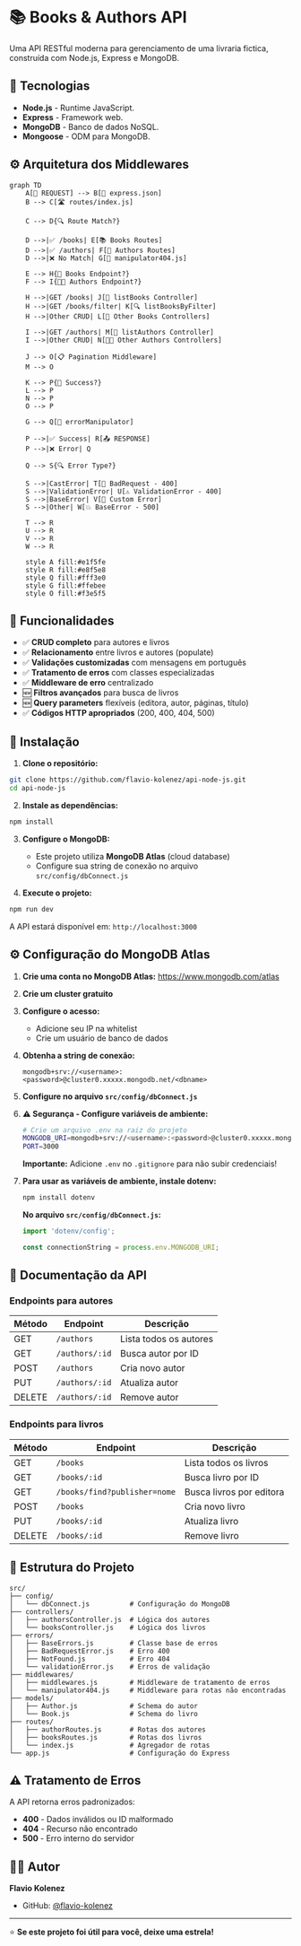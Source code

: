 # 📚 Books & Authors API

Uma API RESTful moderna para gerenciamento de uma livraria fictica, construída com Node.js, Express e MongoDB.

## 🚀 Tecnologias

- **Node.js** - Runtime JavaScript.
- **Express** - Framework web.
- **MongoDB** - Banco de dados NoSQL.
- **Mongoose** - ODM para MongoDB.

## ⚙️ Arquitetura dos Middlewares

```mermaid
graph TD
    A[📨 REQUEST] --> B[🔧 express.json]
    B --> C[🛣️ routes/index.js]
    
    C --> D{🔍 Route Match?}
    
    D -->|✅ /books| E[📚 Books Routes]
    D -->|✅ /authors| F[👤 Authors Routes]
    D -->|❌ No Match| G[🚫 manipulator404.js]
    
    E --> H{📖 Books Endpoint?}
    F --> I{👨‍💼 Authors Endpoint?}
    
    H -->|GET /books| J[📄 listBooks Controller]
    H -->|GET /books/filter| K[🔍 listBooksByFilter]
    H -->|Other CRUD| L[📖 Other Books Controllers]
    
    I -->|GET /authors| M[📄 listAuthors Controller]
    I -->|Other CRUD| N[👨‍💼 Other Authors Controllers]
    
    J --> O[📋 Pagination Middleware]
    M --> O
    
    K --> P{🎯 Success?}
    L --> P
    N --> P
    O --> P
    
    G --> Q[🔄 errorManipulator]
    
    P -->|✅ Success| R[📤 RESPONSE]
    P -->|❌ Error| Q
    
    Q --> S{🔍 Error Type?}
    
    S -->|CastError| T[🚫 BadRequest - 400]
    S -->|ValidationError| U[⚠️ ValidationError - 400]
    S -->|BaseError| V[🎯 Custom Error]
    S -->|Other| W[💥 BaseError - 500]
    
    T --> R
    U --> R
    V --> R
    W --> R
    
    style A fill:#e1f5fe
    style R fill:#e8f5e8
    style Q fill:#fff3e0
    style G fill:#ffebee
    style O fill:#f3e5f5
```

## 🎲 Funcionalidades

- ✅ **CRUD completo** para autores e livros
- ✅ **Relacionamento** entre livros e autores (populate)
- ✅ **Validações customizadas** com mensagens em português
- ✅ **Tratamento de erros** com classes especializadas
- ✅ **Middleware de erro** centralizado
- 🆕 **Filtros avançados** para busca de livros
- 🆕 **Query parameters** flexíveis (editora, autor, páginas, título)
- ✅ **Códigos HTTP apropriados** (200, 400, 404, 500)

## 🔧 Instalação

1. **Clone o repositório:**
```bash
git clone https://github.com/flavio-kolenez/api-node-js.git
cd api-node-js
```

2. **Instale as dependências:**
```bash
npm install
```

3. **Configure o MongoDB:**
   - Este projeto utiliza **MongoDB Atlas** (cloud database)
   - Configure sua string de conexão no arquivo `src/config/dbConnect.js`

4. **Execute o projeto:**
```bash
npm run dev
```

A API estará disponível em: `http://localhost:3000`

## ⚙️ Configuração do MongoDB Atlas

1. **Crie uma conta no MongoDB Atlas:** https://www.mongodb.com/atlas
2. **Crie um cluster gratuito**
3. **Configure o acesso:**
   - Adicione seu IP na whitelist
   - Crie um usuário de banco de dados
4. **Obtenha a string de conexão:**
   ```
   mongodb+srv://<username>:<password>@cluster0.xxxxx.mongodb.net/<dbname>
   ```
5. **Configure no arquivo `src/config/dbConnect.js`**

6. **⚠️ Segurança - Configure variáveis de ambiente:**
   ```bash
   # Crie um arquivo .env na raiz do projeto
   MONGODB_URI=mongodb+srv://<username>:<password>@cluster0.xxxxx.mongodb.net/<dbname>
   PORT=3000
   ```
   
   **Importante:** Adicione `.env` no `.gitignore` para não subir credenciais!

7. **Para usar as variáveis de ambiente, instale dotenv:**
   ```bash
   npm install dotenv
   ```
   
   **No arquivo `src/config/dbConnect.js`:**
   ```javascript
   import 'dotenv/config';
   
   const connectionString = process.env.MONGODB_URI;
   ```

## 📖 Documentação da API

### **Endpoints para autores**

| Método | Endpoint | Descrição |
|--------|----------|-----------|
| GET | `/authors` | Lista todos os autores |
| GET | `/authors/:id` | Busca autor por ID |
| POST | `/authors` | Cria novo autor |
| PUT | `/authors/:id` | Atualiza autor |
| DELETE | `/authors/:id` | Remove autor |

### **Endpoints para livros**

| Método | Endpoint | Descrição |
|--------|----------|-----------|
| GET | `/books` | Lista todos os livros |
| GET | `/books/:id` | Busca livro por ID |
| GET | `/books/find?publisher=nome` | Busca livros por editora |
| POST | `/books` | Cria novo livro |
| PUT | `/books/:id` | Atualiza livro |
| DELETE | `/books/:id` | Remove livro |

## 📁 Estrutura do Projeto

```
src/
├── config/
│   └── dbConnect.js          # Configuração do MongoDB
├── controllers/
│   ├── authorsController.js  # Lógica dos autores
│   └── booksController.js    # Lógica dos livros
├── errors/
│   ├── BaseErrors.js         # Classe base de erros
│   ├── BadRequestError.js    # Erro 400
│   ├── NotFound.js           # Erro 404
│   └── validationError.js    # Erros de validação
├── middlewares/
│   ├── middlewares.js        # Middleware de tratamento de erros
│   └── manipulator404.js     # Middleware para rotas não encontradas
├── models/
│   ├── Author.js             # Schema do autor
│   └── Book.js               # Schema do livro
├── routes/
│   ├── authorRoutes.js       # Rotas dos autores
│   ├── booksRoutes.js        # Rotas dos livros
│   └── index.js              # Agregador de rotas
└── app.js                    # Configuração do Express
```

## ⚠️ Tratamento de Erros

A API retorna erros padronizados:

- **400** - Dados inválidos ou ID malformado
- **404** - Recurso não encontrado
- **500** - Erro interno do servidor


## 👨‍💻 Autor

**Flavio Kolenez**
- GitHub: [@flavio-kolenez](https://github.com/flavio-kolenez)


---

⭐ **Se este projeto foi útil para você, deixe uma estrela!**